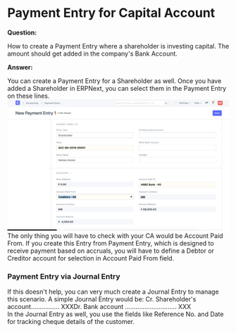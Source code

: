 
# Payment Entry for Capital Account



**Question:** 
  
How to create a Payment Entry where a shareholder is investing capital. The amount should get added in the company's Bank Account.
  

**Answer:** 
  
You can create a Payment Entry for a Shareholder as well. Once you have added a Shareholder in ERPNext, you can select them in the Payment Entry on these lines.  
![](/files/Etxow8j.png)  
The only thing you will have to check with your CA would be Account Paid From. If you create this Entry from Payment Entry, which is designed to receive payment based on accruals, you will have to define a Debtor or Creditor account for selection in Account Paid From field.  
### Payment Entry via Journal Entry

  
If this doesn't help, you can very much create a Journal Entry to manage this scenario. A simple Journal Entry would be:
Cr. Shareholder's account................ XXXDr. Bank account ............................. XXX  
In the Journal Entry as well, you use the fields like Reference No. and Date for tracking cheque details of the customer.


